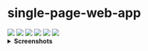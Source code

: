 # single-page-web-app
<div>
<img src="https://img.shields.io/badge/tomcat-f7d473.svg?logo=apache-tomcat&logoColor=black"/>
<img src="https://img.shields.io/badge/postgresql-326790.svg?logo=postgresql&logoColor=white"/>
  <img src="https://img.shields.io/badge/spring-69ac3c.svg?logo=spring&logoColor=white"/>
<img src="https://img.shields.io/badge/js-black.svg?logo=javascript&logoColor=efd819"/>
<img src="https://img.shields.io/badge/html-ee6329.svg?logo=html5&logoColor=white"/>
<img src="https://img.shields.io/badge/css-31a4d6.svg?logo=css3&logoColor=white"/>
</div>


<details>
  <summary><b>Screenshots</b></summary>
  <img src="https://raw.githubusercontent.com/divinepet/single-page-web-app/main/img/screenshot2.png" alt="screnshot1"></img>
  <img src="https://raw.githubusercontent.com/divinepet/single-page-web-app/main/img/screenshot1.png" alt="screnshot2"></img>
</details>
